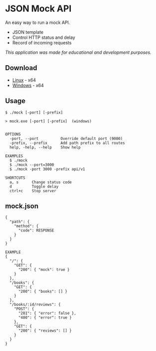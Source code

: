 # JSON Mock API
An easy way to run a mock API.
* JSON template
* Control HTTP status and delay
* Record of incoming requests
  
*This application was made for educational and development purposes.*
## Download
* <a href="https://github.com/ffcoelho/json-mock-api/tree/main/zip/linux.zip" download>Linux</a> - x64
* <a href="https://github.com/ffcoelho/json-mock-api/tree/main/zip/windows.zip" download>Windows</a> - x64

## Usage
```
$ ./mock [-port] [-prefix]

> mock.exe [-port] [-prefix]  (windows)


OPTIONS
  -port, --port          Override default port (9000)
  -prefix, --prefix      Add path prefix to all routes
  help, -help, --help    Show help

EXAMPLES
  $ ./mock
  $ ./mock --port=3000
  $ ./mock -port 3000 -prefix api/v1

SHORTCUTS
  a, s      Change status code
  d         Toggle delay
  ctrl+c    Stop server
```
## mock.json
```
{
  "path": {
    "method": {
      "code": RESPONSE
    }
  }
}

EXAMPLE
{
  "/": {
    "GET": {
      "200": { "mock": true }
    }
  },
  "/books": {
    "GET": {
      "200": { "books": [] }
    }
  },
  "/books/:id/reviews": {
    "POST": {
      "201": { "error": false },
      "400": { "error": true }
    },
    "GET": {
      "200": { "reviews": [] }
    }
  }
}
```
